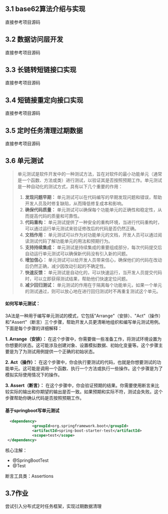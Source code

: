 ## 3.1 base62算法介绍与实现 

直接参考项目源码

## 3.2 数据访问层开发

直接参考项目源码

## 3.3 长链转短链接口实现 

直接参考项目源码

## 3.4 短链接重定向接口实现 

直接参考项目源码

## 3.5 定时任务清理过期数据

直接参考项目源码

## 3.6 单元测试

> 单元测试是软件开发中的一种测试方法，旨在对软件的最小功能单元（通常是一个函数、方法或类）进行测试，以验证其是否按照预期工作。单元测试是一种自动化的测试方式，具有以下几个重要的作用：
>
> 1. **发现问题早期：** 单元测试可以在代码编写的早期发现问题和错误，帮助开发人员及时修复缺陷，从而降低修复成本和影响。
> 2. **确保代码质量：** 单元测试可以确保每个功能单元的正确性和稳定性，从而提高代码的质量和可靠性。
> 3. **代码重构：** 单元测试提供了一种安全的重构环境，当进行代码重构时，可以通过运行单元测试来验证修改后的代码是否仍然正确。
> 4. **文档作用：** 单元测试可以作为对功能单元的文档，开发人员可以通过阅读测试代码了解功能单元的用法和预期行为。
> 5. **支持持续集成：** 单元测试是持续集成的重要组成部分，每次代码提交后自动运行单元测试可以确保新代码没有引入新的问题。
> 6. **增加信心：** 单元测试可以给开发人员带来信心，确保他们的代码在改动后仍然正确，减少因改动引起的不确定性。
> 7. **快速反馈：** 单元测试是自动化的，可以快速运行，当开发人员提交代码时，可以立即获得测试结果，帮助他们快速定位问题。
> 8. **减少回归测试：** 单元测试的作用在于隔离每个功能单元，如果一个单元的测试通过，则可以放心地在进行回归测试时不再重复测试这个单元。



#### 如何写单元测试：

3A法是一种用于编写单元测试的模式，它包括"Arrange"（安排）、"Act"（操作）和"Assert"（断言）三个步骤，帮助开发人员更清晰地组织和编写单元测试用例。下面是每个步骤的详细解释：

**1. Arrange（安排）：** 在这个步骤中，你需要做一些准备工作，将测试环境设置为你想要的状态。这可能涉及创建对象、设置模拟数据、初始化变量等。这个步骤主要是为了为测试用例提供一个正确的初始状态。

**2. Act（操作）：** 在这个步骤中，你会执行要测试的代码，也就是你想要测试的功能单元。这可能是调用一个函数、执行一个方法或执行一些操作。这个步骤是为了模拟实际使用情况下的操作。

**3. Assert（断言）：** 在这个步骤中，你会验证预期的结果。你需要使用断言来比较实际的输出和你期望的输出是否一致。如果预期和实际不符，测试会失败。这个步骤帮助你确认代码是否按照预期工作。



#### 基于springboot写单元测试

```xml
  <dependency>
            <groupId>org.springframework.boot</groupId>
            <artifactId>spring-boot-starter-test</artifactId>
            <scope>test</scope>
 </dependency>
```



核心注解：

- @SpringBootTest
- @Test



断言工具类：Assertions





## 3.7作业

尝试引入分布式定时任务框架，实现过期数据清理